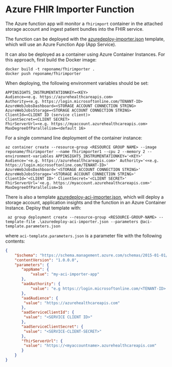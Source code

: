 # Azure FHIR Importer Function

The Azure function app will monitor a `fhirimport` container in the attached storage account and ingest patient bundles into the FHIR service.

The function can be deployed with the [azuredeploy-importer.json](../../deploy/templates/azuredeploy-importer.json) template, which will use an Azure Function App (App Service).

It can also be deployed as a container using Azure Container Instances. For this approach, first build the Docker image:

```
docker build -t reponame/fhirimporter .
docker push reponame/fhirimporter
```

When deploying, the following environment variables should be set:

```
APPINSIGHTS_INSTRUMENTATIONKEY=<KEY>
Audience=<e.g. https://azurehealthcareapis.com>
Authority=<e.g. https://login.microsoftonline.com/TENANT-ID>
AzureWebJobsDashboard=<STORAGE ACCOUNT CONNECTION STRING>
AzureWebJobsStorage=<STORAGE ACCOUNT CONNECTION STRING>
ClientId=<CLIENT ID (service client)>
ClientSecret=<CLIENT SECRET>
FhirServerUrl=<e.g. https://myaccount.azurehealthcareapis.com>
MaxDegreeOfParallelism=<default 16>	
```

For a single command line deployment of the container instance:

```
az container create --resource-group <RESOURCE GROUP NAME> --image reponame/fhirimporter --name fhirimporter1 --cpu 2 --memory 2 --environment-variables APPINSIGHTS_INSTRUMENTATIONKEY='<KEY>' Audience='<e.g. https://azurehealthcareapis.com>' Authority='<<e.g. https://login.microsoftonline.com/TENANT-ID>' AzureWebJobsDashboard='<STORAGE ACCOUNT CONNECTION STRING>' AzureWebJobsStorage='<STORAGE ACCOUNT CONNECTION STRING>' ClientId='<CLIENT ID>' ClientSecret='<CLIENT SECRET>' FhirServerUrl='<e.g. https://myaccount.azurehealthcareapis.com>' MaxDegreeOfParallelism=16
```

There is also a template [azuredeploy-aci-importer.json](../../deploy/templates/azuredeploy-aci-importer.json), which will deploy a storage account, application insights and the function in an Azure Container Instance. Deploy that template with:

```
 az group deployment create --resource-group <RESOURCE-GROUP-NAME> --template-file .\azuredeploy-aci-importer.json --parameters @aci-template.parameters.json
```

where `aci-template.parameters.json` is a parameter file with the following contents:

```json
{
    "$schema": "https://schema.management.azure.com/schemas/2015-01-01/deploymentParameters.json#",
    "contentVersion": "1.0.0.0",
    "parameters": {
       "appName": {
           "value": "my-aci-importer-app"
       },
       "aadAuthority": {
           "value": "e.g https://login.microsoftonline.com/<TENANT-ID> (adjust for sovereign cloud)"
       },
       "aadAudience": {
        "value": "https://azurehealthcareapis.com"
       },
       "aadServiceClientId": {
        "value": "<SERVICE CLIENT ID>"
       },
       "aadServiceClientSecret": {
        "value": "<SERVICE-CLIENT-SECRET>"
       },
       "fhirServerUrl": {
        "value": "https://<myaccountname>.azurehealthcareapis.com"
       }
    }
}
```

